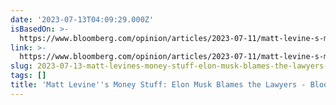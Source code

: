 ```yaml
---
date: '2023-07-13T04:09:29.000Z'
isBasedOn: >-
  https://www.bloomberg.com/opinion/articles/2023-07-11/matt-levine-s-money-stuff-elon-musk-blames-the-lawyers#xj4y7vzkg
link: >-
  https://www.bloomberg.com/opinion/articles/2023-07-11/matt-levine-s-money-stuff-elon-musk-blames-the-lawyers#xj4y7vzkg
slug: 2023-07-13-matt-levines-money-stuff-elon-musk-blames-the-lawyers-bloomberg
tags: []
title: 'Matt Levine''s Money Stuff: Elon Musk Blames the Lawyers - Bloomberg'
---
```


